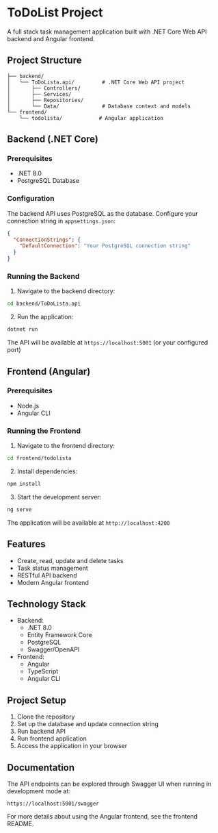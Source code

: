 # ToDoList Project

A full stack task management application built with .NET Core Web API backend and Angular frontend.

## Project Structure

```
├── backend/
│   └── ToDoLista.api/         # .NET Core Web API project
│       ├── Controllers/       
│       ├── Services/
│       ├── Repositories/ 
│       └── Data/              # Database context and models
└── frontend/
    └── todolista/            # Angular application
```

## Backend (.NET Core)

### Prerequisites
- .NET 8.0
- PostgreSQL Database

### Configuration
The backend API uses PostgreSQL as the database. Configure your connection string in `appsettings.json`:

```json
{
  "ConnectionStrings": {
    "DefaultConnection": "Your PostgreSQL connection string"
  }
}
```

### Running the Backend
1. Navigate to the backend directory:
```sh
cd backend/ToDoLista.api
```

2. Run the application:
```sh
dotnet run
```

The API will be available at `https://localhost:5001` (or your configured port)

## Frontend (Angular)

### Prerequisites
- Node.js
- Angular CLI 

### Running the Frontend
1. Navigate to the frontend directory:
```sh
cd frontend/todolista
```

2. Install dependencies:
```sh
npm install
```

3. Start the development server:
```sh
ng serve
```

The application will be available at `http://localhost:4200`

## Features
- Create, read, update and delete tasks
- Task status management
- RESTful API backend
- Modern Angular frontend

## Technology Stack
- Backend:
  - .NET 8.0
  - Entity Framework Core
  - PostgreSQL
  - Swagger/OpenAPI
- Frontend:
  - Angular
  - TypeScript
  - Angular CLI

## Project Setup

1. Clone the repository
2. Set up the database and update connection string
3. Run backend API
4. Run frontend application
5. Access the application in your browser

## Documentation
The API endpoints can be explored through Swagger UI when running in development mode at:
```
https://localhost:5001/swagger
```

For more details about using the Angular frontend, see the frontend README.